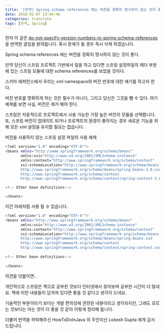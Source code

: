```yaml
---
title: '[번역] Spring schema references 에는 버전을 정확히 명시하지 않는 것이 좋다.'
date: 2018-01-07 23:44:46
categories: translate
tags: [번역, Spring]
---
```


먼저 이 글은 <a href='https://howtodoinjava.com/spring/spring-core/do-not-specify-version-numbers-in-spring-schema-references/'>do-not-specify-version-numbers-in-spring-schema-references</a>을 번역한 글임을 밝혀둡니다.
혹시 문제가 될 경우 즉시 삭제 하겠습니다.

Spring schema references 에는 버전을 정확히 명시하지 않는 것이 좋다.

만약 당신이 스프링 프로젝트 기반에서 일을 하고 있다면 스프링 설정파일의 헤더 부분에 있는
스프링 모듈에 대한 schema references를 보았을 것이다.

스키마 레퍼런스에서 우리는 xml namespace와 버전 번호에 대한 얘기를 하고자 한다.

버전 번호를 명확하게 하는 것은 필수가 아니다, 그리고 당신은 그것을 뺄 수 있다.
여기 예제를 보면 사실, 버전은 제거 해야 한다.

스프링은 자동적으로 프로젝트에서 사용 가능한 가장 높은 버전의 모듈을 선택합니다.
또, 스프링 버전이 업데이트 되거나 프로젝트의 환경이 좋아지는 경우 새로운 기능을 위해 모든 xml 설정을 유지할 필요는 없습니다.

버전을 사용하지 않는 스프링 설정 파일의 사용 예제 

``` bash
<?xml version="1.0" encoding="UTF-8"?>
<beans xmlns="http://www.springframework.org/schema/beans" 
       xmlns:xsi="http://www.w3.org/2001/XMLSchema-instance"
       xmlns:context="http://www.springframework.org/schema/context"
       xsi:schemaLocation="http://www.springframework.org/schema/beans 
       http://www.springframework.org/schema/beans/spring-beans-3.0.xsd
       http://www.springframework.org/schema/context 
       http://www.springframework.org/schema/context/spring-context-3.0.xsd">

<!-- Other bean definitions-->

</beans>
```

이건 아래처럼 사용 될 수 있습니다.

``` bash
<?xml version="1.0" encoding="UTF-8"?>
<beans xmlns="http://www.springframework.org/schema/beans"
       xmlns:xsi="http://www.w3.org/2001/XMLSchema-instance"
       xmlns:context="http://www.springframework.org/schema/context"
       xsi:schemaLocation="http://www.springframework.org/schema/beans
       http://www.springframework.org/schema/beans/spring-beans.xsd
       http://www.springframework.org/schema/context
       http://www.springframework.org/schema/context/spring-context.xsd">
 
<!-- Other bean definitions-->
 
</beans>
```

의견을 덧붙이면..

개인적으로 스프링은 책으로 공부한 것보다 인터넷에서 찾아보며 공부한 시간이 더 많네요.
책에 이런 내용들이 담겨져 있다면 좋을 것 같다고 생각이 드네요.

기술적인 부분이라기 보다는 개발 편의성에 관련된 내용이라고 생각되지만,
그래도 모르는 것보다는 아는 것이 더 좋을 것 같아 이렇게 정리해 둡니다.

더불어 번역을 허락해주신 HowToDoInJava 의 주인이신 Lokesh Gupta 에게 감사 드립니다.
